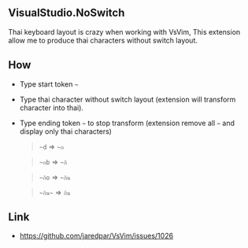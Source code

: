 ## VisualStudio.NoSwitch

Thai keyboard layout is crazy when working with VsVim,
This extension allow me to produce thai characters without switch layout.

## How

- Type start token `~`
- Type thai character without switch layout (extension will transform character into thai).
- Type ending token `~` to stop transform (extension remove all `~` and display only thai characters)

    > `~d`    => `~ก`

    > `~กb`   => `~กิ`

    > `~กิo`   => `~กิน`

    > `~กิน~`  => `กิน`

## Link

- https://github.com/jaredpar/VsVim/issues/1026